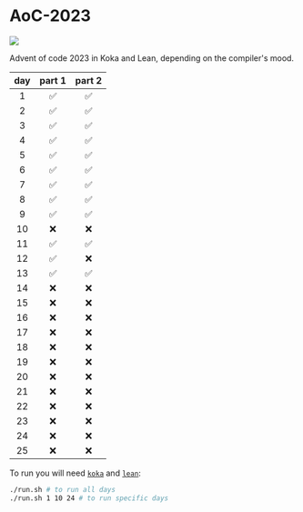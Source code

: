 # AoC-2023

[![](https://github.com/shilangyu/AoC-2023/workflows/ci/badge.svg)](https://github.com/shilangyu/AoC-2023/actions)

Advent of code 2023 in Koka and Lean, depending on the compiler's mood.

| day | part 1 | part 2 |
| :-: | :----: | :----: |
|  1  |   ✅   |   ✅   |
|  2  |   ✅   |   ✅   |
|  3  |   ✅   |   ✅   |
|  4  |   ✅   |   ✅   |
|  5  |   ✅   |   ✅   |
|  6  |   ✅   |   ✅   |
|  7  |   ✅   |   ✅   |
|  8  |   ✅   |   ✅   |
|  9  |   ✅   |   ✅   |
| 10  |   ❌   |   ❌   |
| 11  |   ✅   |   ✅   |
| 12  |   ✅   |   ❌   |
| 13  |   ✅   |   ✅   |
| 14  |   ❌   |   ❌   |
| 15  |   ❌   |   ❌   |
| 16  |   ❌   |   ❌   |
| 17  |   ❌   |   ❌   |
| 18  |   ❌   |   ❌   |
| 19  |   ❌   |   ❌   |
| 20  |   ❌   |   ❌   |
| 21  |   ❌   |   ❌   |
| 22  |   ❌   |   ❌   |
| 23  |   ❌   |   ❌   |
| 24  |   ❌   |   ❌   |
| 25  |   ❌   |   ❌   |

To run you will need [`koka`](http://koka-lang.org) and [`lean`](https://leanprover-community.github.io):

```sh
./run.sh # to run all days
./run.sh 1 10 24 # to run specific days
```
